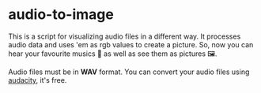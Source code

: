 # audio-to-image

This is a script for visualizing audio files in a different way. It processes audio data and uses 'em as rgb values to create a picture.
So, now you can hear your favourite musics 🎵 as well as see them as pictures 🖼. 

Audio files must be in **WAV** format. You can convert your audio files using [audacity](https://www.audacityteam.org/), it's free.
